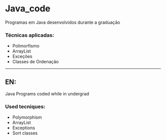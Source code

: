 # Java_code
Programas em Java desenvolvidos durante a graduação
### Técnicas aplicadas:
* Polimorfismo
* ArrayList
* Exceções
* Classes de Ordenação
---
## EN:
Java Programs coded while in undergrad
### Used tecniques:
* Polymorphism
* ArrayList
* Exceptions
* Sort classes
